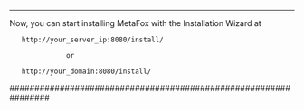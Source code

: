 
-----------------------------------------------------------------

Now, you can start installing MetaFox with the Installation Wizard at 

       http://your_server_ip:8080/install/
               
                  or
                  
       http://your_domain:8080/install/           



################################################################




